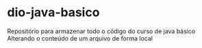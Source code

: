 # dio-java-basico
Repositório para armazenar todo o código do curso de java básico
Alterando o conteúdo de um arquivo de forma local